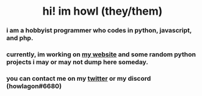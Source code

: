 <h1 align="center">hi! im howl (they/them)</h1>

<h3>i am a hobbyist programmer who codes in python, javascript, and php.</h3>

<h3>currently, im working on <a href=https://howlss.com target="_blank" rel="noopener noreferrer">my website</a> and some random python projects i may or may not dump here someday.</h3>

<h3>you can contact me on my <a href=https://twitter.com/howlagon target="_blank" rel="noopener noreferrer">twitter</a> or my discord (howlagon#6680)</h3> 
